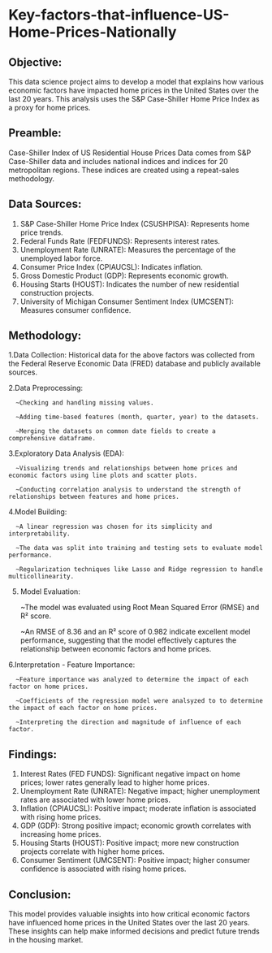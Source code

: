 # Key-factors-that-influence-US-Home-Prices-Nationally

## Objective:
This data science project aims to develop a model that explains how various economic factors have impacted home prices in the United States over the last 20 years. This analysis uses the S&P Case-Shiller Home Price Index as a proxy for home prices.

## Preamble:
Case-Shiller Index of US Residential House Prices Data comes from S&P Case-Shiller data and includes national indices and indices for 20 metropolitan regions. These indices are created using a repeat-sales methodology.

## Data Sources:
1. S&P Case-Shiller Home Price Index (CSUSHPISA): Represents home price trends.
2. Federal Funds Rate (FEDFUNDS): Represents interest rates.
3. Unemployment Rate (UNRATE): Measures the percentage of the unemployed labor force.
4. Consumer Price Index (CPIAUCSL): Indicates inflation.
5. Gross Domestic Product (GDP): Represents economic growth.
6. Housing Starts (HOUST): Indicates the number of new residential construction projects.
7. University of Michigan Consumer Sentiment Index (UMCSENT): Measures consumer confidence.

## Methodology:
1.Data Collection: Historical data for the above factors was collected from the Federal Reserve Economic Data (FRED) database and publicly available sources.

2.Data Preprocessing:

      ~Checking and handling missing values.

      ~Adding time-based features (month, quarter, year) to the datasets.
      
      ~Merging the datasets on common date fields to create a comprehensive dataframe.

3.Exploratory Data Analysis (EDA):
      
      ~Visualizing trends and relationships between home prices and economic factors using line plots and scatter plots.
      
      ~Conducting correlation analysis to understand the strength of relationships between features and home prices.

4.Model Building:
      
      ~A linear regression was chosen for its simplicity and interpretability.
      
      ~The data was split into training and testing sets to evaluate model performance.
      
      ~Regularization techniques like Lasso and Ridge regression to handle multicollinearity.

5. Model Evaluation:

      ~The model was evaluated using Root Mean Squared Error (RMSE) and R² score.

      ~An RMSE of 8.36 and an R² score of 0.982 indicate excellent model performance, suggesting that the model effectively    captures the relationship between economic factors and home prices.

6.Interpretation - Feature Importance:
      
      ~Feature importance was analyzed to determine the impact of each factor on home prices.
      
      ~Coefficients of the regression model were analsyzed to to determine the impact of each factor on home prices.
      
      ~Interpreting the direction and magnitude of influence of each factor.

## Findings:
1. Interest Rates (FED FUNDS): Significant negative impact on home prices; lower rates generally lead to higher home prices.
2. Unemployment Rate (UNRATE): Negative impact; higher unemployment rates are associated with lower home prices.
3. Inflation (CPIAUCSL): Positive impact; moderate inflation is associated with rising home prices.
4. GDP (GDP): Strong positive impact; economic growth correlates with increasing home prices.
5. Housing Starts (HOUST): Positive impact; more new construction projects correlate with higher home prices.
6. Consumer Sentiment (UMCSENT): Positive impact; higher consumer confidence is associated with rising home prices.

## Conclusion:
This model provides valuable insights into how critical economic factors have influenced home prices in the United States over the last 20 years. These insights can help make informed decisions and predict future trends in the housing market.
